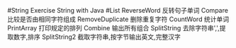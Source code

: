 #String
    Exercise String with Java
#List
    ReverseWord 反转句子单词
    Compare 比较是否由相同字符组成
    RemoveDuplicate 删除重复字符
    CountWord 统计单词
    PrintArray 打印规定的排列
    Combine 输出所有组合
    SplitString 去除字符串',',提取数字,排序
    SplitString2 截取字符串,按字节输出英文,完整汉字
    